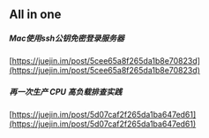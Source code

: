 ##  All in one  

#####  Mac使用ssh公钥免密登录服务器  
[https://juejin.im/post/5cee65a8f265da1b8e70823d](https://juejin.im/post/5cee65a8f265da1b8e70823d)  


#####  再一次生产 CPU 高负载排查实践  
[https://juejin.im/post/5d07caf2f265da1ba647ed61](https://juejin.im/post/5d07caf2f265da1ba647ed61)  



